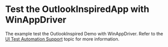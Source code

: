 # Test the OutlookInspiredApp with WinAppDriver
The example test the OutlookInspired Demo with WinAppDriver. Refer to the [UI Test Automation Support](http://docs.devexpress.devx/WPF/402173/common-concepts/ui-test-automation-support?v=20.2)  topic for more information.
